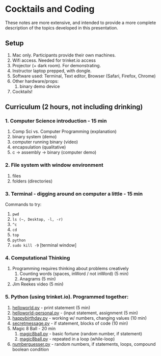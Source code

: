 Cocktails and Coding
====================

These notes are more extensive, and intended to provide a more complete
description of the topics developed in this presentation.

Setup
-----

1. Mac only. Participants provide their own machines.
2. Wifi access. Needed for trinket.io access
3. Projector (+ dark room). For demonstrating.
4. Instructor laptop prepped, with dongle.
5. Software used: Terminal, Text editor, Browser (Safari, Firefox, Chrome)
6. Other hardware/props:
    1. binary demo device
7. Cocktails!

Curriculum (2 hours, not including drinking)
--------------------------------------------

### 1. Computer Science introduction - 15 min
1. Comp Sci vs. Computer Programming (explanation)
2. binary system (demo)
3. computer running binary (video)
4. encapsulation (qualitative)
5. c -> assembly -> binary  (computer demo)

### 2. File system with window environment
1. files
2. folders (directories)
 
### 3. Terminal - digging around on computer a little - 15 min  
Commands to try: 
1. `pwd`
2. `ls (~, Desktop, -l, -r)`
3. `^c`
4. `cd`
5. `top`
6. `python`
7. `sudo kill -9` [terminal window]

### 4. Computational Thinking
1. Programming requires thinking about problems creatively
    1. Counting words (spaces, inWord / not inWord) (5 min)
    2. Anagrams  (5 min)
2. Jim Reekes video (5 min)

### 5. Python (using trinket.io). Programmed together:
1. [helloworld.py](./code/helloworld.py) - print statement (5 min)
2. [helloworld-personal.py](./code/helloworld-personal.py) - (input statement, assignment (5 min)
3. [happybirthday.py](./code/happybirthday.py) - working w/ numbers, changing values (10 min)
4. [secretmessage.py](./code/secretmessage.py) - if statement, blocks of code (10 min)
5. Magic 8 Ball - 20 min  
    1. [magic8ball.py](./code/magic8ball.py) - basic fortune (random number, if statement)
    2. [magic8ball.py](./code/magic8ball-v2.py) - repeated in a loop (while-loop)
6. [numberguesser.py](numberguesser.py) - random numbers, if statements, loops, compound
                      boolean condition




